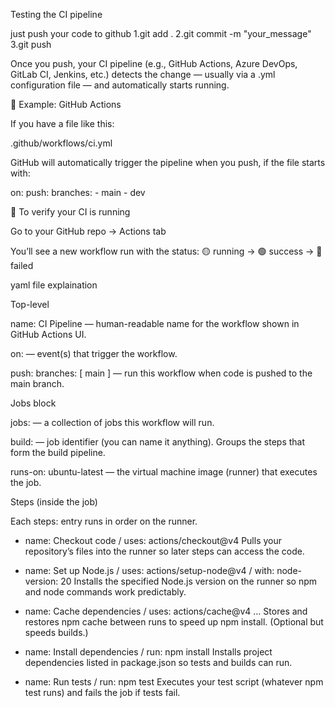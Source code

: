 Testing the CI pipeline


just push your code to github
1.git add .
2.git commit -m "your_message"
3.git push

Once you push, your CI pipeline (e.g., GitHub Actions, Azure DevOps, GitLab CI, Jenkins, etc.) detects the change — usually via a .yml configuration file — and automatically starts running.


🧠 Example: GitHub Actions

If you have a file like this:

.github/workflows/ci.yml

GitHub will automatically trigger the pipeline when you push, if the file starts with:

on:
  push:
    branches:
      - main
      - dev


🧾 To verify your CI is running

Go to your GitHub repo → Actions tab

You’ll see a new workflow run with the status: 🟡 running → 🟢 success → 🔴 failed





yaml file explaination

Top-level

name: CI Pipeline — human-readable name for the workflow shown in GitHub Actions UI.

on: — event(s) that trigger the workflow.

push: branches: [ main ] — run this workflow when code is pushed to the main branch.

Jobs block

jobs: — a collection of jobs this workflow will run.

build: — job identifier (you can name it anything). Groups the steps that form the build pipeline.

runs-on: ubuntu-latest — the virtual machine image (runner) that executes the job.

Steps (inside the job)

Each steps: entry runs in order on the runner.

- name: Checkout code / uses: actions/checkout@v4
Pulls your repository’s files into the runner so later steps can access the code.

- name: Set up Node.js / uses: actions/setup-node@v4 / with: node-version: 20
Installs the specified Node.js version on the runner so npm and node commands work predictably.

- name: Cache dependencies / uses: actions/cache@v4 …
Stores and restores npm cache between runs to speed up npm install. (Optional but speeds builds.)

- name: Install dependencies / run: npm install
Installs project dependencies listed in package.json so tests and builds can run.

- name: Run tests / run: npm test
Executes your test script (whatever npm test runs) and fails the job if tests fail.